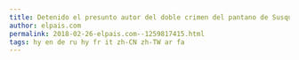 ```yaml
---
title: Detenido el presunto autor del doble crimen del pantano de Susqueda
author: elpais.com
permalink: 2018-02-26-elpais.com--1259817415.html
tags: hy en de ru hy fr it zh-CN zh-TW ar fa
---
```



